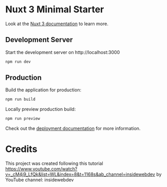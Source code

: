 # Nuxt 3 Minimal Starter

Look at the [Nuxt 3 documentation](https://nuxt.com/docs/getting-started/introduction) to learn more.

## Development Server

Start the development server on http://localhost:3000

```bash
npm run dev
```

## Production

Build the application for production:

```bash
npm run build
```

Locally preview production build:

```bash
npm run preview
```

Check out the [deployment documentation](https://nuxt.com/docs/getting-started/deployment) for more information.

# Credits

This project was created following this tutorial
https://www.youtube.com/watch?v=_cM4j9_LfQk&list=WL&index=8&t=1168s&ab_channel=insidewebdev 
by YouTube channel: insidewebdev